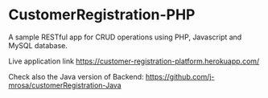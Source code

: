 # CustomerRegistration-PHP
A sample RESTful app for CRUD operations using PHP, Javascript and MySQL database.

Live application link https://customer-registration-platform.herokuapp.com/

Check also the Java version of Backend: https://github.com/j-mrosa/customerRegistration-Java
